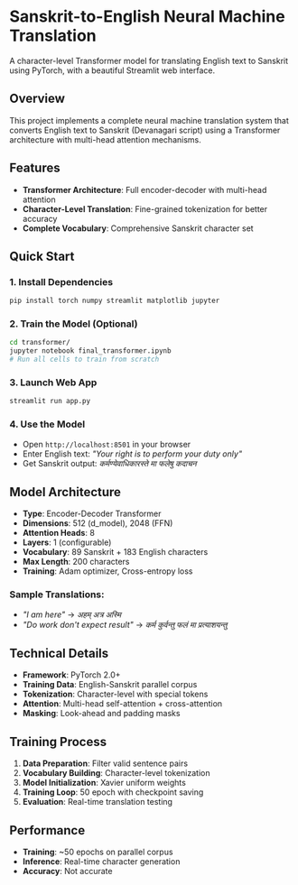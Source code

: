 # Sanskrit-to-English Neural Machine Translation

A character-level Transformer model for translating English text to Sanskrit using PyTorch, with a beautiful Streamlit web interface.

## Overview

This project implements a complete neural machine translation system that converts English text to Sanskrit (Devanagari script) using a Transformer architecture with multi-head attention mechanisms.

## Features

- **Transformer Architecture**: Full encoder-decoder with multi-head attention
- **Character-Level Translation**: Fine-grained tokenization for better accuracy
- **Complete Vocabulary**: Comprehensive Sanskrit character set 

## Quick Start

### 1. **Install Dependencies**

```bash
pip install torch numpy streamlit matplotlib jupyter
```

### 2. **Train the Model** (Optional)

```bash
cd transformer/
jupyter notebook final_transformer.ipynb
# Run all cells to train from scratch
```

### 3. **Launch Web App**

```bash
streamlit run app.py
```

### 4. **Use the Model**

- Open `http://localhost:8501` in your browser
- Enter English text: _"Your right is to perform your duty only"_
- Get Sanskrit output: _कर्मण्येवाधिकारस्ते मा फलेषु कदाचन_

## Model Architecture

- **Type**: Encoder-Decoder Transformer
- **Dimensions**: 512 (d_model), 2048 (FFN)
- **Attention Heads**: 8
- **Layers**: 1 (configurable)
- **Vocabulary**: 89 Sanskrit + 183 English characters
- **Max Length**: 200 characters
- **Training**: Adam optimizer, Cross-entropy loss


### Sample Translations:

- _"I am here"_ → _अहम् अत्र अस्मि_
- _"Do work don't expect result"_ → _कर्म कुर्वन्तु फलं मा प्रत्याशयन्तु_



## Technical Details

- **Framework**: PyTorch 2.0+
- **Training Data**: English-Sanskrit parallel corpus
- **Tokenization**: Character-level with special tokens
- **Attention**: Multi-head self-attention + cross-attention
- **Masking**: Look-ahead and padding masks

## Training Process

1. **Data Preparation**: Filter valid sentence pairs
2. **Vocabulary Building**: Character-level tokenization
3. **Model Initialization**: Xavier uniform weights
4. **Training Loop**: 50 epoch with checkpoint saving
5. **Evaluation**: Real-time translation testing

## Performance

- **Training**: ~50 epochs on parallel corpus
- **Inference**: Real-time character generation
- **Accuracy**: Not accurate

